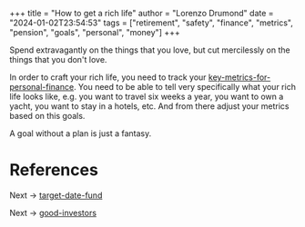 +++
title = "How to get a rich life"
author = "Lorenzo Drumond"
date = "2024-01-02T23:54:53"
tags = ["retirement",  "safety",  "finance",  "metrics",  "pension",  "goals",  "personal",  "money"]
+++


  Spend extravagantly on the things that you love, but cut mercilessly on the things that you don't love.

In order to craft your rich life, you need to track your [key-metrics-for-personal-finance](/wiki/key-metrics-for-personal-finance/). You need to be able to tell very specifically what your rich life looks like, e.g. you want to travel six weeks a year, you want to own a yacht, you want to stay in a hotels, etc. And from there adjust your metrics based on this goals.

A goal without a plan is just a fantasy.

# References

Next -> [target-date-fund](/wiki/target-date-fund/)

Next -> [good-investors](/wiki/good-investors/)
